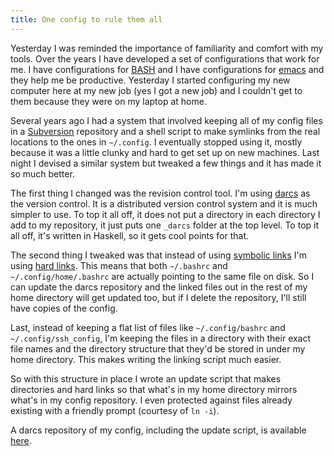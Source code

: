 ```yaml
---
title: One config to rule them all
---
```

Yesterday I was reminded the importance of familiarity and comfort with my
tools. Over the years I have developed a set of configurations that work for
me. I have configurations for [BASH][1] and I have configurations for
[emacs][2] and they help me be productive. Yesterday I started configuring my
new computer here at my new job (yes I got a new job) and I couldn't get to
them because they were on my laptop at home.

Several years ago I had a system that involved keeping all of my config files
in a [Subversion][3] repository and a shell script to make symlinks from the
real locations to the ones in `~/.config`. I eventually stopped using it,
mostly because it was a little clunky and hard to get set up on new machines.
Last night I devised a similar system but tweaked a few things and it has made
it so much better.

The first thing I changed was the revision control tool. I'm using [darcs][4]
as the version control. It is a distributed version control system and it is
much simpler to use. To top it all off, it does not put a directory in each
directory I add to my repository, it just puts one `_darcs` folder at the top
level. To top it all off, it's written in Haskell, so it gets cool points for
that.

The second thing I tweaked was that instead of using [symbolic links][5] I'm
using [hard links][6]. This means that both `~/.bashrc` and
`~/.config/home/.bashrc` are actually pointing to the same file on disk. So I
can update the darcs repository and the linked files out in the rest of my
home directory will get updated too, but if I delete the repository, I'll
still have copies of the config.

Last, instead of keeping a flat list of files like `~/.config/bashrc` and
`~/.config/ssh_config`, I'm keeping the files in a directory with their exact
file names and the directory structure that they'd be stored in under my home
directory. This makes writing the linking script much easier.

So with this structure in place I wrote an update script that makes
directories and hard links so that what's in my home directory mirrors what's
in my config repository. I even protected against files already existing with
a friendly prompt (courtesy of `ln -i`).

A darcs repository of my config, including the update script, is available
[here][7].

   [1]: http://www.gnu.org/software/bash/

   [2]: http://www.gnu.org/software/emacs/

   [3]: http://subversion.tigris.org/

   [4]: http://darcs.net

   [5]: http://en.wikipedia.org/wiki/Symbolic_link

   [6]: http://en.wikipedia.org/wiki/Hard_link

   [7]: http://www.alieniloquent.com/code/config/

